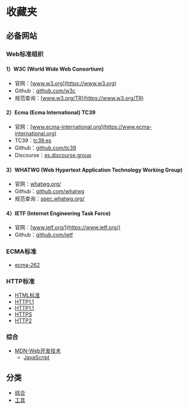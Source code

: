 # 收藏夹

## 必备网站

### Web标准组织

#### 1）W3C (World Wide Web Consortium)

- 官网：[www.w3.org](https://www.w3.org)
- Github：[github.com/w3c](https://github.com/w3c)
- 规范查询：[www.w3.org/TR](https://www.w3.org/TR)

#### 2）Ecma (Ecma International) TC39

- 官网：[www.ecma-international.org](https://www.ecma-international.org)
- TC39：[tc39.es](https://tc39.es)
- Github：[github.com/tc39](https://github.com/tc39)
- Discourse：[es.discourse.group](https://es.discourse.group)

#### 3）WHATWG (Web Hypertext Application Technology Working Group)

- 官网：[whatwg.org/](https://whatwg.org/)
- Github：[github.com/whatwg](https://github.com/whatwg)
- 规范查询：[spec.whatwg.org/](https://spec.whatwg.org/)

#### 4）IETF (Internet Engineering Task Force)

- 官网：[www.ietf.org/](https://www.ietf.org/)
- Github：[github.com/ietf](https://github.com/ietf)

### ECMA标准

- [ecma-262](https://www.ecma-international.org/publications-and-standards/standards/ecma-262/)

### HTTP标准

- [HTML标准](https://html.spec.whatwg.org/)
- [HTTP1.1](https://tools.ietf.org/html/rfc2616)
- [HTTP1.1](https://tools.ietf.org/html/rfc7234)
- [HTTPS](https://tools.ietf.org/html/rfc2818)
- [HTTP2](https://tools.ietf.org/html/rfc7540)

### 综合

- [MDN-Web开发技术](https://developer.mozilla.org/zh-CN/docs/Web/)
  - [JavaScript](https://developer.mozilla.org/zh-CN/docs/Web/JavaScript)

## 分类

- [综合](./website.md)
- [工具](./tool.md)
